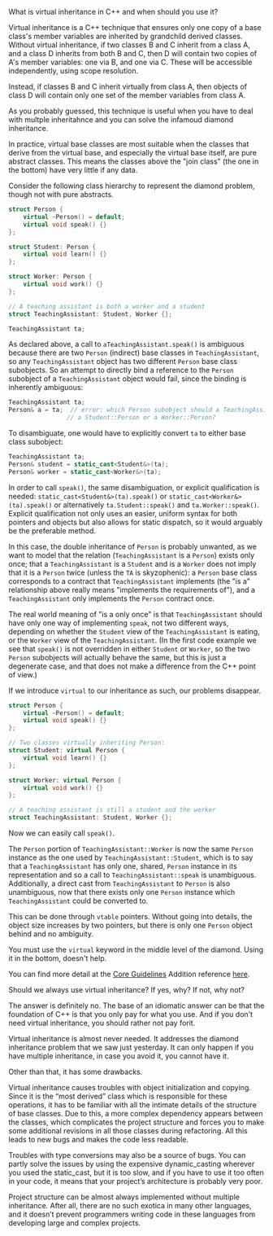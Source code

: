 What is virtual inheritance in C++ and when should you use it?

Virtual inheritance is a C++ technique that ensures only one copy of a base class's member variables are inherited by grandchild derived classes. Without virtual inheritance, if two classes B and C inherit from a class A, and a class D inherits from both B and C, then D will contain two copies of A's member variables: one via B, and one via C. These will be accessible independently, using scope resolution.

Instead, if classes B and C inherit virtually from class A, then objects of class D will contain only one set of the member variables from class A.

As you probably guessed, this technique is useful when you have to deal with multple inheritahnce and you can solve the infamoud diamond inheritance.

In practice, virtual base classes are most suitable when the classes that derive from the virtual base, and especially the virtual base itself, are pure abstract classes. This means the classes above the "join class" (the one in the bottom) have very little if any data.

Consider the following class hierarchy to represent the diamond problem, though not with pure abstracts.

```cpp
struct Person {
    virtual ~Person() = default;
    virtual void speak() {}
};

struct Student: Person {
    virtual void learn() {}
};

struct Worker: Person {
    virtual void work() {}
};

// A teaching assistant is both a worker and a student
struct TeachingAssistant: Student, Worker {};

TeachingAssistant ta;
```

As declared above, a call to `aTeachingAssistant.speak()` is ambiguous because there are two `Person` (indirect) base classes in `TeachingAssistant`, so any `TeachingAssistant` object has two different `Person` base class subobjects. So an attempt to directly bind a reference to the `Person` subobject of a `TeachingAssistant` object would fail, since the binding is inherently ambiguous:

```cpp
TeachingAssistant ta;
Person& a = ta;  // error: which Person subobject should a TeachingAssistant cast into, 
                // a Student::Person or a Worker::Person?
```
To disambiguate, one would have to explicitly convert `ta` to either base class subobject:

```cpp
TeachingAssistant ta;
Person& student = static_cast<Student&>(ta); 
Person& worker = static_cast<Worker&>(ta);
```
In order to call `speak()`, the same disambiguation, or explicit qualification is needed: `static_cast<Student&>(ta).speak()` or `static_cast<Worker&>(ta).speak()` or alternatively `ta.Student::speak()` and `ta.Worker::speak()`. Explicit qualification not only uses an easier, uniform syntax for both pointers and objects but also allows for static dispatch, so it would arguably be the preferable method.

In this case, the double inheritance of `Person` is probably unwanted, as we want to model that the relation (`TeachingAssistant` is a `Person`) exists only once; that a `TeachingAssistant` is a `Student` and is a `Worker` does not imply that it is a `Person` twice (unless the `TA` is skyzophenic): a `Person` base class corresponds to a contract that `TeachingAssistant` implements (the "is a" relationship above really means "implements the requirements of"), and a `TeachingAssistant` only implements the `Person` contract once. 

The real world meaning of "is a only once" is that `TeachingAssistant` should have only one way of implementing `speak`, not two different ways, depending on whether the `Student` view of the `TeachingAssistant` is eating, or the `Worker` view of the `TeachingAssistant`. (In the first code example we see that `speak()` is not overridden in either `Student` or `Worker`, so the two `Person` subobjects will actually behave the same, but this is just a degenerate case, and that does not make a difference from the C++ point of view.)

If we introduce `virtual` to our inheritance as such, our problems disappear.

```cpp
struct Person {
    virtual ~Person() = default;
    virtual void speak() {}
};

// Two classes virtually inheriting Person:
struct Student: virtual Person {
    virtual void learn() {}
};

struct Worker: virtual Person {
    virtual void work() {}
};

// A teaching assistant is still a student and the worker
struct TeachingAssistant: Student, Worker {};
```

Now we can easily call `speak()`.

The `Person` portion of `TeachingAssistant::Worker` is now the same `Person` instance as the one used by `TeachingAssistant::Student`, which is to say that a `TeachingAssistant` has only one, shared, `Person` instance in its representation and so a call to `TeachingAssistant::speak` is unambiguous. Additionally, a direct cast from `TeachingAssistant` to `Person` is also unambiguous, now that there exists only one `Person` instance which `TeachingAssistant` could be converted to.

This can be done through `vtable` pointers. Without going into details, the object size increases by two pointers, but there is only one `Person` object behind and no ambiguity.

You must use the `virtual` keyword in the middle level of the diamond. Using it in the bottom, doesn't help.

You can find more detail at the [Core Guidelines](https://isocpp.org/wiki/faq/multiple-inheritance)
Addition reference [here](https://en.wikipedia.org/wiki/Virtual_inheritance).



Should we always use virtual inheritance? If yes, why? If not, why not?

The answer is definitely no. The base of an idiomatic answer can be that the foundation of C++ is that you only pay for what you use. And if you don't need virtual inheritance, you should rather not pay forit.

Virtual inheritance is almost never needed. It addresses the diamond inheritance problem that we saw just yesterday. It can only happen if you have multiple inheritance, in case you avoid it, you cannot have it.

Other than that, it has some drawbacks.

Virtual inheritance causes troubles with object initialization and copying. Since it is the “most derived” class which is responsible for these operations, it has to be familiar with all the intimate details of the structure of base classes. Due to this, a more complex dependency appears between the classes, which complicates the project structure and forces you to make some additional revisions in all those classes during refactoring. All this leads to new bugs and makes the code less readable.

Troubles with type conversions may also be a source of bugs. You can partly solve the issues by using the expensive  dynamic_casting wherever you used the static_cast, but it is too slow, and if you have to use it too often in your code, it means that your project’s architecture is probably very poor. 

Project structure can be almost always implemented without multiple inheritance. After all, there are no such exotica in many other languages, and it doesn’t prevent programmers writing code in these languages from developing large and complex projects.

